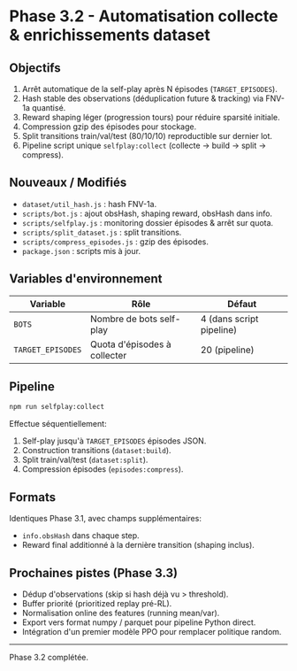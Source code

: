 # Phase 3.2 - Automatisation collecte & enrichissements dataset

## Objectifs
1. Arrêt automatique de la self-play après N épisodes (`TARGET_EPISODES`).
2. Hash stable des observations (déduplication future & tracking) via FNV-1a quantisé.
3. Reward shaping léger (progression tours) pour réduire sparsité initiale.
4. Compression gzip des épisodes pour stockage.
5. Split transitions train/val/test (80/10/10) reproductible sur dernier lot.
6. Pipeline script unique `selfplay:collect` (collecte -> build -> split -> compress).

## Nouveaux / Modifiés
- `dataset/util_hash.js` : hash FNV-1a.
- `scripts/bot.js` : ajout obsHash, shaping reward, obsHash dans info.
- `scripts/selfplay.js` : monitoring dossier épisodes & arrêt sur quota.
- `scripts/split_dataset.js` : split transitions.
- `scripts/compress_episodes.js` : gzip des épisodes.
- `package.json` : scripts mis à jour.

## Variables d'environnement
| Variable | Rôle | Défaut |
|----------|------|--------|
| `BOTS` | Nombre de bots self-play | 4 (dans script pipeline) |
| `TARGET_EPISODES` | Quota d'épisodes à collecter | 20 (pipeline) |

## Pipeline
```bash
npm run selfplay:collect
```
Effectue séquentiellement:
1. Self-play jusqu'à `TARGET_EPISODES` épisodes JSON.
2. Construction transitions (`dataset:build`).
3. Split train/val/test (`dataset:split`).
4. Compression épisodes (`episodes:compress`).

## Formats
Identiques Phase 3.1, avec champs supplémentaires:
- `info.obsHash` dans chaque step.
- Reward final additionné à la dernière transition (shaping inclus).

## Prochaines pistes (Phase 3.3)
- Dédup d'observations (skip si hash déjà vu > threshold).
- Buffer priorité (prioritized replay pré-RL).
- Normalisation online des features (running mean/var).
- Export vers format numpy / parquet pour pipeline Python direct.
- Intégration d'un premier modèle PPO pour remplacer politique random.

---
Phase 3.2 complétée.
